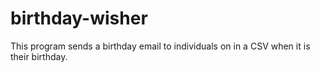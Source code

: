 # birthday-wisher
This program sends a birthday email to individuals on in a CSV when it is their birthday.
